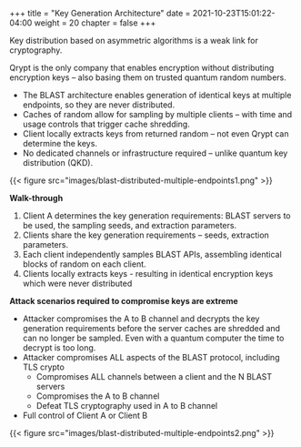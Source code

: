 +++
title = "Key Generation Architecture"
date = 2021-10-23T15:01:22-04:00
weight = 20
chapter = false
+++

Key distribution based on asymmetric algorithms is a weak link for cryptography.

Qrypt is the only company that enables encryption without distributing encryption keys – also basing them on trusted quantum random numbers.

- The BLAST architecture enables generation of identical keys at multiple endpoints, so they are never distributed.
- Caches of random allow for sampling by multiple clients – with time and usage controls that trigger cache shredding.
- Client locally extracts keys  from returned random – not even Qrypt can determine the keys.
- No dedicated channels or infrastructure required – unlike quantum key distribution (QKD).

{{< figure src="images/blast-distributed-multiple-endpoints1.png" >}}

**Walk-through**
1. Client A determines the key generation requirements: BLAST servers to be used, the sampling seeds, and extraction parameters​.
1. Clients share the key generation requirements – seeds, extraction parameters​.
1. Each client independently samples BLAST APIs, assembling identical blocks of random on each client.​
1. Clients locally extracts keys - resulting in identical encryption keys which were never distributed​

**​Attack scenarios required to compromise keys are extreme​**
* Attacker compromises the A to B channel and decrypts the key generation requirements before the server caches are shredded and can no longer be sampled. Even with a quantum computer the time to decrypt is too long.​
* Attacker compromises ALL aspects of the BLAST protocol, including TLS crypto​
  * Compromises ALL channels between a client and the N BLAST servers​
  * Compromises the A to B channel​
  * Defeat TLS cryptography used in A to B channel​
* Full control of Client A or Client B​

{{< figure src="images/blast-distributed-multiple-endpoints2.png" >}}
